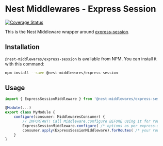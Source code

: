 # Nest Middlewares - Express Session

[![Coverage Status](https://coveralls.io/repos/github/wbhob/nest-middlewares/badge.svg?branch=master)](https://coveralls.io/github/wbhob/nest-middlewares?branch=master)

This is the Nest Middleware wrapper around [express-session](http://www.npmjs.com/package/express-session).

## Installation

`@nest-middlewares/express-session` is available from NPM. You can install it with this command:

```sh
npm install --save @nest-middlewares/express-session
```

## Usage

```ts
import { ExpressSessionMiddleware } from '@nest-middlewares/express-session';

@Module(...)
export class MyModule {
    configure(consumer: MiddlewaresConsumer) {
        // IMPORTANT! Call Middleware.configure BEFORE using it for routes
        ExpressSessionMiddleware.configure( /* options as per express-session docs */ )
        consumer.apply(ExpressSessionMiddleware).forRoutes( /* your routes */ );
    }
}
```
